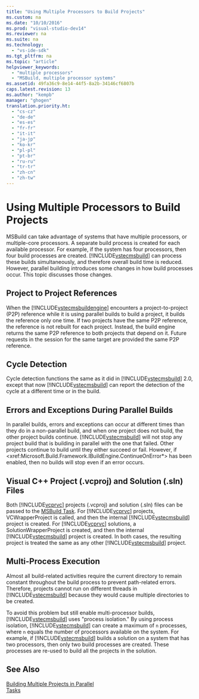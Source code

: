 ```yaml
---
title: "Using Multiple Processors to Build Projects"
ms.custom: na
ms.date: "10/10/2016"
ms.prod: "visual-studio-dev14"
ms.reviewer: na
ms.suite: na
ms.technology: 
  - "vs-ide-sdk"
ms.tgt_pltfrm: na
ms.topic: "article"
helpviewer_keywords: 
  - "multiple processors"
  - "MSBuild, multiple processor systems"
ms.assetid: 49fa36c9-8e14-44f5-8a2b-34146cf6807b
caps.latest.revision: 13
ms.author: "kempb"
manager: "ghogen"
translation.priority.ht: 
  - "cs-cz"
  - "de-de"
  - "es-es"
  - "fr-fr"
  - "it-it"
  - "ja-jp"
  - "ko-kr"
  - "pl-pl"
  - "pt-br"
  - "ru-ru"
  - "tr-tr"
  - "zh-cn"
  - "zh-tw"
---
```

# Using Multiple Processors to Build Projects
MSBuild can take advantage of systems that have multiple processors, or multiple-core processors. A separate build process is created for each available processor. For example, if the system has four processors, then four build processes are created. [!INCLUDE[vstecmsbuild](../extensibility/includes/vstecmsbuild_md.md)] can process these builds simultaneously, and therefore overall build time is reduced. However, parallel building introduces some changes in how build processes occur. This topic discusses those changes.  
  
## Project to Project References  
 When the [!INCLUDE[vstecmsbuildengine](../reference/includes/vstecmsbuildengine_md.md)] encounters a project-to-project (P2P) reference while it is using parallel builds to build a project, it builds the reference only one time. If two projects have the same P2P reference, the reference is not rebuilt for each project. Instead, the build engine returns the same P2P reference to both projects that depend on it. Future requests in the session for the same target are provided the same P2P reference.  
  
## Cycle Detection  
 Cycle detection functions the same as it did in [!INCLUDE[vstecmsbuild](../extensibility/includes/vstecmsbuild_md.md)] 2.0, except that now [!INCLUDE[vstecmsbuild](../extensibility/includes/vstecmsbuild_md.md)] can report the detection of the cycle at a different time or in the build.  
  
## Errors and Exceptions During Parallel Builds  
 In parallel builds, errors and exceptions can occur at different times than they do in a non-parallel build, and when one project does not build, the other project builds continue. [!INCLUDE[vstecmsbuild](../extensibility/includes/vstecmsbuild_md.md)] will not stop any project build that is building in parallel with the one that failed. Other projects continue to build until they either succeed or fail. However, if \<xref:Microsoft.Build.Framework.IBuildEngine.ContinueOnError*> has been enabled, then no builds will stop even if an error occurs.  
  
## Visual C++ Project (.vcproj) and Solution (.sln) Files  
 Both [!INCLUDE[vcprvc](../codequality/includes/vcprvc_md.md)] projects (.vcproj) and solution (.sln) files can be passed to the [MSBuild Task](../reference/msbuild-task.md). For [!INCLUDE[vcprvc](../codequality/includes/vcprvc_md.md)] projects, VCWrapperProject is called, and then the internal [!INCLUDE[vstecmsbuild](../extensibility/includes/vstecmsbuild_md.md)] project is created. For [!INCLUDE[vcprvc](../codequality/includes/vcprvc_md.md)] solutions, a SolutionWrapperProject is created, and then the internal [!INCLUDE[vstecmsbuild](../extensibility/includes/vstecmsbuild_md.md)] project is created. In both cases, the resulting project is treated the same as any other [!INCLUDE[vstecmsbuild](../extensibility/includes/vstecmsbuild_md.md)] project.  
  
## Multi-Process Execution  
 Almost all build-related activities require the current directory to remain constant throughout the build process to prevent path-related errors. Therefore, projects cannot run on different threads in [!INCLUDE[vstecmsbuild](../extensibility/includes/vstecmsbuild_md.md)] because they would cause multiple directories to be created.  
  
 To avoid this problem but still enable multi-processor builds, [!INCLUDE[vstecmsbuild](../extensibility/includes/vstecmsbuild_md.md)] uses "process isolation." By using process isolation, [!INCLUDE[vstecmsbuild](../extensibility/includes/vstecmsbuild_md.md)] can create a maximum of `n` processes, where `n` equals the number of processors available on the system. For example, if [!INCLUDE[vstecmsbuild](../extensibility/includes/vstecmsbuild_md.md)] builds a solution on a system that has two processors, then only two build processes are created. These processes are re-used to build all the projects in the solution.  
  
## See Also  
 [Building Multiple Projects in Parallel](../reference/building-multiple-projects-in-parallel-with-msbuild.md)   
 [Tasks](../reference/msbuild-tasks.md)